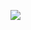 ![](https://github-readme-stats.vercel.app/api/top-langs/?username=bosy-ayman&theme=dark&hide_border=true&include_all_commits=true&count_private=true&layout=compact)

<!-- Proudly created with GPRM ( https://gprm.itsvg.in ) -->
